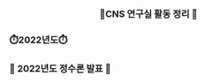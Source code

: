 <div align=center>
  <h3> 📑CNS 연구실 활동 정리 📑 </h3>

</div>
<div align=cneter>
  <h3>⏱️2022년도⏱️ </h3>
     <h3>📖 2022년도 정수론 발표 📖</h3>

